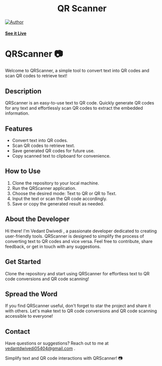 <h1 align="center">
    QR Scanner
</h1>

[![Author](https://img.shields.io/badge/author-vedant-dwivedi)](https://github.com/vedant-dwivedi)


#### [See it Live](https://scan-text-to-qr.vercel.app/)

# QRScanner 📷

Welcome to QRScanner, a simple tool to convert text into QR codes and scan QR codes to retrieve text!

## Description

QRScanner is an easy-to-use text to QR code. Quickly generate QR codes for any text and effortlessly scan QR codes to extract the embedded information.

## Features

- Convert text into QR codes.
- Scan QR codes to retrieve text.
- Save generated QR codes for future use.
- Copy scanned text to clipboard for convenience.

## How to Use

1. Clone the repository to your local machine.
2. Run the QRScanner application.
3. Choose the desired mode: Text to QR or QR to Text.
4. Input the text or scan the QR code accordingly.
5. Save or copy the generated result as needed.

## About the Developer

Hi there! I'm Vedant Dwivedi , a passionate developer dedicated to creating user-friendly tools. QRScanner is designed to simplify the process of converting text to QR codes and vice versa. Feel free to contribute, share feedback, or get in touch with any suggestions.

## Get Started

Clone the repository and start using QRScanner for effortless text to QR code conversions and QR code scanning!

## Spread the Word

If you find QRScanner useful, don't forget to star the project and share it with others. Let's make text to QR code conversions and QR code scanning accessible to everyone!

## Contact

Have questions or suggestions? Reach out to me at vedantdwivedi05404@gmail.com .

Simplify text and QR code interactions with QRScanner! 📷
